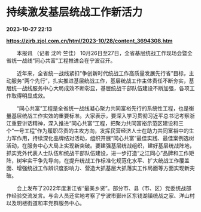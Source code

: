 # 持续激发基层统战工作新活力

**2023-10-27 22:13**

**https://zjrb.zjol.com.cn/html/2023-10/28/content_3694308.htm**

　　本报讯 （记者 沈吟 竺佳） 10月26日至27日，全省基层统战工作现场会暨全省统一战线“同心共富”工程推进会在宁波召开。

　　近年来，全省统一战线紧扣“争创新时代统战工作高质量发展先行省”目标，主动服务“两个先行”，扎实推进基层统战工作，基层统战工作主体责任不断夯实，基层统一战线服务中心大局成效不断彰显，基层统战干部队伍建设不断加强，各项工作取得明显成效。

　　“同心共富”工程是全省统一战线凝心聚力共同富裕先行的系统性工程，也是衡量基层统战工作实效的重要标准。大家表示，要深入学习贯彻习近平总书记考察浙江重要讲话精神，深入推进“同心共富”工程，把聚力共同富裕示范区建设和三个“一号工程”作为履职尽责的主攻方向，发挥民营经济人士在助力共同富裕中的生力军作用，持续深化品牌结对活动，组织开展“同心共富”最佳实践、最佳案例选树活动，在服务中心大局上实现新突破。要建强基层统战组织，建好基层统战阵地，抓实党外代表人士队伍和统战干部队伍建设，进一步打造“之江同心”品牌和工作矩阵，树牢实干争先导向，在提升统战工作标准化规范化水平、扩大统战工作覆盖面、增强统战工作辨识度影响力、营造大抓基层大抓落实工作局面等方面实现新突破。

　　会上发布了2022年度浙江省“最美乡贤”。部分市、县（市、区）党委统战部作经验交流发言。与会人员还实地考察了宁波市鄞州区东钱湖镇统战之家、洋山村以及明楼街道和丰党群服务中心。